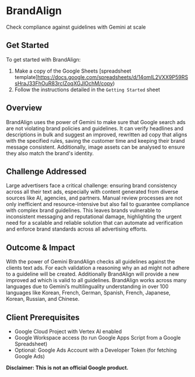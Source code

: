 <!--
Copyright 2024 Google LLC

Licensed under the Apache License, Version 2.0 (the "License");
you may not use this file except in compliance with the License.
You may obtain a copy of the License at

      http://www.apache.org/licenses/LICENSE-2.0

Unless required by applicable law or agreed to in writing, software
distributed under the License is distributed on an "AS IS" BASIS,
WITHOUT WARRANTIES OR CONDITIONS OF ANY KIND, either express or implied.
See the License for the specific language governing permissions and
limitations under the License.
-->

# BrandAlign

Check compliance against guidelines with Gemini at scale

## Get Started

To get started with BrandAlign:

1. Make a copy of the Google Sheets
   [spreadsheet template]https://docs.google.com/spreadsheets/d/14omIL2VXX9P59RSsHraJ33FhOuR83rcIZoqXGJlOchM/copy)
1. Follow the instructions detailed in the `Getting Started` sheet

## Overview

BrandAlign uses the power of Gemini to make sure that Google search ads are not violating brand policies and guidelines. It can verify headlines and descriptions in bulk and suggest an improved, rewritten ad copy that aligns with the specified rules, saving the customer time and keeping their brand message consistent. Additionally, image assets can be analysed to ensure they also match the brand's identity.

## Challenge Addressed

Large advertisers face a critical challenge: ensuring brand consistency across all their text ads, especially with content generated from diverse sources like AI, agencies, and partners. Manual review processes are not only inefficient and resource-intensive but also fail to guarantee compliance with complex brand guidelines. This leaves brands vulnerable to inconsistent messaging and reputational damage, highlighting the urgent need for a scalable and reliable solution that can automate ad verification and enforce brand standards across all advertising efforts.

## Outcome & Impact

With the power of Gemini BrandAlign checks all guidelines against the clients text ads. For each validation a reasoning why an ad might not adhere to a guideline will be created. Additionally BrandAlign will provide a new improved ad which is valid to all guidelines. BrandAlign works across many languages due to Gemini’s multilinguality understanding in over 100 languages like Korean, French, German, Spanish, French, Japanese, Korean, Russian, and Chinese.

## Client Prerequisites

- Google Cloud Project with Vertex AI enabled
- Google Workspace access (to run Google Apps Script from a Google Spreadsheet)
- Optional: Google Ads Account with a Developer Token (for fetching Google Ads)

**Disclaimer: This is not an official Google product.**
